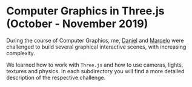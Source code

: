 # Computer Graphics in Three.js (October - November 2019)

During the course of Computer Graphics, me, [Daniel](https://github.com/Beu-Wolf) and [Marcelo](https://github.com/tosmarcel) were challenged to build several graphical interactive scenes, with increasing complexity.

We learned how to work with `Three.js` and how to use cameras, lights, textures and physics. In each subdirectory you will find a more detailed description of the respective challenge.
